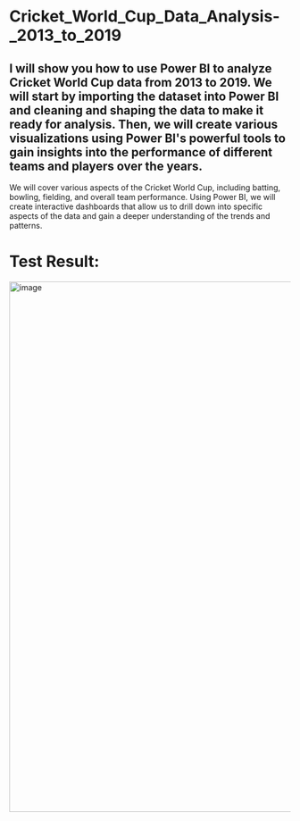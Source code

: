 # Cricket_World_Cup_Data_Analysis-_2013_to_2019
## I will show you how to use Power BI to analyze Cricket World Cup data from 2013 to 2019. We will start by importing the dataset into Power BI and cleaning and shaping the data to make it ready for analysis. Then, we will create various visualizations using Power BI's powerful tools to gain insights into the performance of different teams and players over the years.
We will cover various aspects of the Cricket World Cup, including batting, bowling, fielding, and overall team performance. Using Power BI, we will create interactive dashboards that allow us to drill down into specific aspects of the data and gain a deeper understanding of the trends and patterns.
# Test Result:
<img width="950" alt="image" src="https://github.com/omarfarukpappu/Cricket_World_Cup_Data_Analysis-_2013_to_2019/assets/124276661/d19568da-e348-4452-a176-808f116e8e8e">
